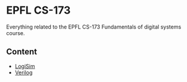 # EPFL CS-173

Everything related to the EPFL CS-173 Fundamentals of digital systems course.

## Content
- [LogiSim](./LogiSim/)
- [Verilog](./Verilog/)
